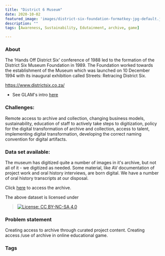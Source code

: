 ```yaml
---
title: "District 6 Museum"
date: 2020-10-02
featured_image: 'images/district-six-foundation-formatkey-jpg-default.jpg'
description: ""
tags: [Awareness, Sustainability, Edutainment, archive, game]

---
```


### About

The ‘Hands Off District Six’ conference of 1988 led to the formation of the District Six Museum Foundation in 1989.
The Foundation worked towards the establishment of the Museum which was launched on 10 December 1994 with its inaugural exhibition called Streets: Retracing District Six.

https://www.districtsix.co.za/

- See GLAM's intro [here](https://drive.google.com/drive/folders/102N7d9bP6wJEjomGZOZRFoRtjeOleAWv?usp=sharing)



### Challenges:

Remote access to archive and collection, changing business models, sustainability, education of staff to actively take steps to digitization, policy for the digital transformation of archive and collection, access to talent, implementing digital transformation, developing the correct naming convention for digital artifacts.

### Data set available:

The museum has digitized quite a number of images in it's archive, but not all of it - we digitized as needed.  Some material, like AV documentation of project work and oral history interviews, are born digital. We have a number of oral history transcripts at our disposal.

Click [here](https://drive.google.com/drive/folders/1mj3FRwiEayLs1jN43IhrY30dfqiTve_4?usp=sharing) to access the archive.

The above dataset is licensed under
 > [![License: CC BY-NC-SA 4.0](https://img.shields.io/badge/License-CC%20BY--NC--SA%204.0-lightgrey.svg)](https://creativecommons.org/licenses/by-nc-sa/4.0/)

### Problem statement

Creating access to archive through curated project content. Creating access /use of archive in online educational game.





### Tags


